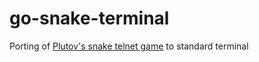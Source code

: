 # go-snake-terminal
Porting of [Plutov's snake telnet game](https://github.com/plutov/go-snake-telnet) to standard terminal
